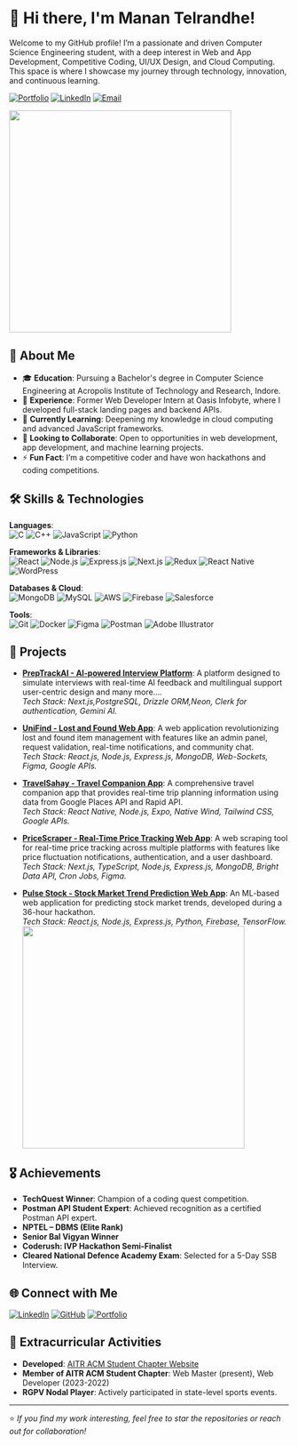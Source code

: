 # 👋 Hi there, I'm Manan Telrandhe!

Welcome to my GitHub profile! I’m a passionate and driven Computer Science Engineering student, with a deep interest in Web and App Development, Competitive Coding, UI/UX Design, and Cloud Computing. This space is where I showcase my journey through technology, innovation, and continuous learning.

[![Portfolio](https://img.shields.io/badge/Portfolio-Visit%20My%20Portfolio-blue)](https://bit.ly/manan_dev)
[![LinkedIn](https://img.shields.io/badge/LinkedIn-Connect%20with%20me-blue)](https://www.linkedin.com/in/manan-telrandhe/)
[![Email](https://img.shields.io/badge/Email-telrandhemanan%40gmail.com-blue)](mailto:telrandhemanan@gmail.com)

<img src="https://user-images.githubusercontent.com/74038190/225813708-98b745f2-7d22-48cf-9150-083f1b00d6c9.gif" width="400">
<br>

## 🚀 About Me

- 🎓 **Education**: Pursuing a Bachelor's degree in Computer Science Engineering at Acropolis Institute of Technology and Research, Indore.
- 💼 **Experience**: Former Web Developer Intern at Oasis Infobyte, where I developed full-stack landing pages and backend APIs.
- 🌱 **Currently Learning**: Deepening my knowledge in cloud computing and advanced JavaScript frameworks.
- 👯 **Looking to Collaborate**: Open to opportunities in web development, app development, and machine learning projects.
- ⚡ **Fun Fact**: I’m a competitive coder and have won hackathons and coding competitions.

## 🛠️ Skills & Technologies

**Languages**:  
![C](https://img.shields.io/badge/-C-333333?style=flat&logo=c) ![C++](https://img.shields.io/badge/-C++-333333?style=flat&logo=cplusplus) ![JavaScript](https://img.shields.io/badge/-JavaScript-333333?style=flat&logo=javascript) ![Python](https://img.shields.io/badge/-Python-333333?style=flat&logo=python)

**Frameworks & Libraries**:  
![React](https://img.shields.io/badge/-React-333333?style=flat&logo=react) ![Node.js](https://img.shields.io/badge/-Node.js-333333?style=flat&logo=nodedotjs) ![Express.js](https://img.shields.io/badge/-Express.js-333333?style=flat&logo=express) ![Next.js](https://img.shields.io/badge/-Next.js-333333?style=flat&logo=nextdotjs) ![Redux](https://img.shields.io/badge/-Redux-333333?style=flat&logo=redux) ![React Native](https://img.shields.io/badge/-React%20Native-333333?style=flat&logo=react) ![WordPress](https://img.shields.io/badge/-WordPress-333333?style=flat&logo=wordpress)

**Databases & Cloud**:  
![MongoDB](https://img.shields.io/badge/-MongoDB-333333?style=flat&logo=mongodb) ![MySQL](https://img.shields.io/badge/-MySQL-333333?style=flat&logo=mysql) ![AWS](https://img.shields.io/badge/-AWS-333333?style=flat&logo=amazonaws) ![Firebase](https://img.shields.io/badge/-Firebase-333333?style=flat&logo=firebase) ![Salesforce](https://img.shields.io/badge/-Salesforce-333333?style=flat&logo=salesforce)

**Tools**:  
![Git](https://img.shields.io/badge/-Git-333333?style=flat&logo=git) ![Docker](https://img.shields.io/badge/-Docker-333333?style=flat&logo=docker) ![Figma](https://img.shields.io/badge/-Figma-333333?style=flat&logo=figma) ![Postman](https://img.shields.io/badge/-Postman-333333?style=flat&logo=postman) ![Adobe Illustrator](https://img.shields.io/badge/-Adobe%20Illustrator-333333?style=flat&logo=adobeillustrator)

## 💼 Projects

- **[PrepTrackAI - AI-powered Interview Platform](https://preptrackai.vercel.app/)**: A platform designed to simulate interviews with real-time AI feedback and multilingual support user-centric design and many more....  
  *Tech Stack: Next.js,PostgreSQL, Drizzle ORM,Neon, Clerk for authentication, Gemini AI.*

- **[UniFind - Lost and Found Web App](#)**: A web application revolutionizing lost and found item management with features like an admin panel, request validation, real-time notifications, and community chat.  
  *Tech Stack: React.js, Node.js, Express.js, MongoDB, Web-Sockets, Figma, Google APIs.*

- **[TravelSahay - Travel Companion App](#)**: A comprehensive travel companion app that provides real-time trip planning information using data from Google Places API and Rapid API.  
  *Tech Stack: React Native, Node.js, Expo, Native Wind, Tailwind CSS, Google APIs.*

- **[PriceScraper - Real-Time Price Tracking Web App](#)**: A web scraping tool for real-time price tracking across multiple platforms with features like price fluctuation notifications, authentication, and a user dashboard.  
  *Tech Stack: Next.js, TypeScript, Node.js, Express.js, MongoDB, Bright Data API, Cron Jobs, Figma.*

- **[Pulse Stock - Stock Market Trend Prediction Web App](#)**: An ML-based web application for predicting stock market trends, developed during a 36-hour hackathon.  
  *Tech Stack: React.js, Node.js, Express.js, Python, Firebase, TensorFlow.*
  <br>
   <img src="https://user-images.githubusercontent.com/74038190/235224431-e8c8c12e-6826-47f1-89fb-2ddad83b3abf.gif" width="400">

## 🎖️ Achievements

- **TechQuest Winner**: Champion of a coding quest competition.
- **Postman API Student Expert**: Achieved recognition as a certified Postman API expert.
- **NPTEL – DBMS (Elite Rank)**
- **Senior Bal Vigyan Winner**
- **Coderush: IVP Hackathon Semi-Finalist**
- **Cleared National Defence Academy Exam**: Selected for a 5-Day SSB Interview.

## 🌐 Connect with Me

[![LinkedIn](https://img.shields.io/badge/LinkedIn-Connect%20with%20me-blue)](https://www.linkedin.com/in/manan-telrandhe/)
[![GitHub](https://img.shields.io/badge/GitHub-Follow%20me-blue)](https://github.com/MaNaN1803)
[![Portfolio](https://img.shields.io/badge/Portfolio-Visit%20My%20Portfolio-blue)](https://bit.ly/manan_dev)

## 🎨 Extracurricular Activities

- **Developed**: [AITR ACM Student Chapter Website](https://aitr.acm.org)
- **Member of AITR ACM Student Chapter**: Web Master (present), Web Developer (2023-2022)
- **RGPV Nodal Player**: Actively participated in state-level sports events.

---

⭐️ *If you find my work interesting, feel free to star the repositories or reach out for collaboration!*
